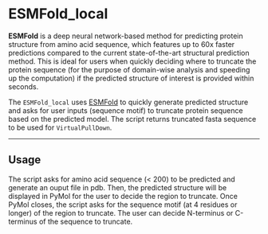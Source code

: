 # ESMFold_local
<!-- What is this for? -->
**ESMFold** is a deep neural network-based method for predicting protein structure from amino acid sequence, which features up to 60x faster predictions compared to the current state-of-the-art structural prediction method. This is ideal for users when quickly deciding where to truncate the protein sequence (for the purpose of domain-wise analysis and speeding up the computation) if the predicted structure of interest is provided within seconds.

The `ESMFold_local` uses [ESMFold](https://colab.research.google.com/github/sokrypton/ColabFold/blob/main/ESMFold.ipynb) to quickly generate predicted structure and asks for user inputs (sequence motif) to truncate protein sequence based on the predicted model. The script returns truncated fasta sequence to be used for `VirtualPullDown`. 

-----------------------------
## Usage
The script asks for amino acid sequence (< 200) to be predicted and generate an ouput file in pdb. Then, the predicted structure will be displayed in PyMol for the user to decide the region to truncate. Once PyMol closes, the script asks for the sequence motif (at 4 residues or longer) of the region to truncate. The user can decide N-terminus or C-terminus of the sequence to truncate.
